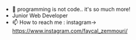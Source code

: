 
- 👀 programming is not code.. it's so much more!
- Junior Web Developer 
- 📫 How to reach me : instagram-> https://www.instagram.com/faycal_zemmouri/
<!---
FaycalZM/FaycalZM is a ✨ special ✨ repository because its `README.md` (this file) appears on your GitHub profile.
You can click the Preview link to take a look at your changes.
--->
